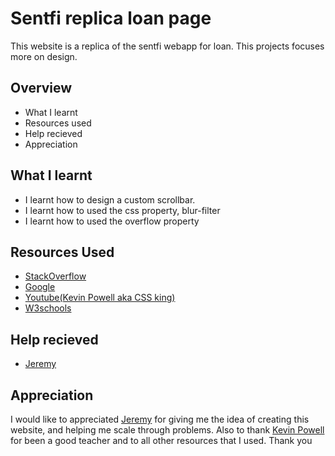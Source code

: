 # Sentfi replica loan page

This website is a replica of the sentfi webapp for loan. This projects focuses more on design.

## Overview
- What I learnt
- Resources used 
- Help recieved
- Appreciation

## What I learnt
- I learnt how to design a custom scrollbar.
- I learnt how to used the css property, blur-filter
- I learnt how to used the overflow property

## Resources Used
- [StackOverflow](stackoverflow.com)
- [Google](google.com)
- [Youtube(Kevin Powell aka CSS king)](https://www.youtube.com/kepowob)
- [W3schools](w3schools.com)

## Help recieved
- [Jeremy](https://github.com/jeremy0x)

## Appreciation
I would like to appreciated [Jeremy](https://github.com/jeremy0x) for giving me the idea of creating this website, and helping me scale through problems. Also to thank [Kevin Powell](https://www.youtube.com/kepowob) for been a good teacher and to all other resources that I used. Thank you

